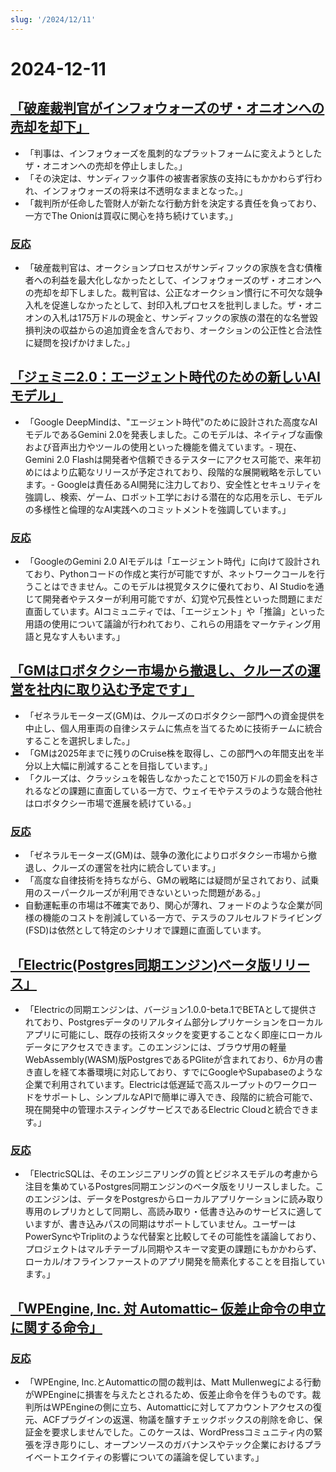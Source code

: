 ```yaml
---
slug: '/2024/12/11'
---
```


# 2024-12-11

## [「破産裁判官がインフォウォーズのザ・オニオンへの売却を却下」](https://www.nytimes.com/2024/12/10/business/media/the-onion-infowars-alex-jones.html)

- 「判事は、インフォウォーズを風刺的なプラットフォームに変えようとしたザ・オニオンへの売却を停止しました。」
- 「その決定は、サンディフック事件の被害者家族の支持にもかかわらず行われ、インフォウォーズの将来は不透明なままとなった。」
- 「裁判所が任命した管財人が新たな行動方針を決定する責任を負っており、一方でThe Onionは買収に関心を持ち続けています。」

### [反応](https://news.ycombinator.com/item?id=42384921)

- 「破産裁判官は、オークションプロセスがサンディフックの家族を含む債権者への利益を最大化しなかったとして、インフォウォーズのザ・オニオンへの売却を却下しました。裁判官は、公正なオークション慣行に不可欠な競争入札を促進しなかったとして、封印入札プロセスを批判しました。ザ・オニオンの入札は175万ドルの現金と、サンディフックの家族の潜在的な名誉毀損判決の収益からの追加資金を含んでおり、オークションの公正性と合法性に疑問を投げかけました。」

## [「ジェミニ2.0：エージェント時代のための新しいAIモデル」](https://blog.google/technology/google-deepmind/google-gemini-ai-update-december-2024/)

- 「Google DeepMindは、"エージェント時代"のために設計された高度なAIモデルであるGemini 2.0を発表しました。このモデルは、ネイティブな画像および音声出力やツールの使用といった機能を備えています。- 現在、Gemini 2.0 Flashは開発者や信頼できるテスターにアクセス可能で、来年初めにはより広範なリリースが予定されており、段階的な展開戦略を示しています。- Googleは責任あるAI開発に注力しており、安全性とセキュリティを強調し、検索、ゲーム、ロボット工学における潜在的な応用を示し、モデルの多様性と倫理的なAI実践へのコミットメントを強調しています。」

### [反応](https://news.ycombinator.com/item?id=42388783)

- 「GoogleのGemini 2.0 AIモデルは「エージェント時代」に向けて設計されており、Pythonコードの作成と実行が可能ですが、ネットワークコールを行うことはできません。このモデルは視覚タスクに優れており、AI Studioを通じて開発者やテスターが利用可能ですが、幻覚や冗長性といった問題にまだ直面しています。AIコミュニティでは、「エージェント」や「推論」といった用語の使用について議論が行われており、これらの用語をマーケティング用語と見なす人もいます。」

## [「GMはロボタクシー市場から撤退し、クルーズの運営を社内に取り込む予定です」](https://www.cnbc.com/2024/12/10/gm-halts-funding-of-robotaxi-development-by-cruise.html)

- 「ゼネラルモーターズ(GM)は、クルーズのロボタクシー部門への資金提供を中止し、個人用車両の自律システムに焦点を当てるために技術チームに統合することを選択しました。」
- 「GMは2025年までに残りのCruise株を取得し、この部門への年間支出を半分以上大幅に削減することを目指しています。」
- 「クルーズは、クラッシュを報告しなかったことで150万ドルの罰金を科されるなどの課題に直面している一方で、ウェイモやテスラのような競合他社はロボタクシー市場で進展を続けている。」

### [反応](https://news.ycombinator.com/item?id=42381637)

- 「ゼネラルモーターズ(GM)は、競争の激化によりロボタクシー市場から撤退し、クルーズの運営を社内に統合しています。」
- 「高度な自律技術を持ちながら、GMの戦略には疑問が呈されており、試乗用のスーパークルーズが利用できないといった問題がある。」
- 自動運転車の市場は不確実であり、関心が薄れ、フォードのような企業が同様の機能のコストを削減している一方で、テスラのフルセルフドライビング(FSD)は依然として特定のシナリオで課題に直面しています。

## [「Electric(Postgres同期エンジン)ベータ版リリース」](https://electric-sql.com/blog/2024/12/10/electric-beta-release)

- 「Electricの同期エンジンは、バージョン1.0.0-beta.1でBETAとして提供されており、Postgresデータのリアルタイム部分レプリケーションをローカルアプリに可能にし、既存の技術スタックを変更することなく即座にローカルデータにアクセスできます。このエンジンには、ブラウザ用の軽量WebAssembly(WASM)版PostgresであるPGliteが含まれており、6か月の書き直しを経て本番環境に対応しており、すでにGoogleやSupabaseのような企業で利用されています。Electricは低遅延で高スループットのワークロードをサポートし、シンプルなAPIで簡単に導入でき、段階的に統合可能で、現在開発中の管理ホスティングサービスであるElectric Cloudと統合できます。」

### [反応](https://news.ycombinator.com/item?id=42383136)

- 「ElectricSQLは、そのエンジニアリングの質とビジネスモデルの考慮から注目を集めているPostgres同期エンジンのベータ版をリリースしました。このエンジンは、データをPostgresからローカルアプリケーションに読み取り専用のレプリカとして同期し、高読み取り・低書き込みのサービスに適していますが、書き込みパスの同期はサポートしていません。ユーザーはPowerSyncやTriplitのような代替案と比較してその可能性を議論しており、プロジェクトはマルチテーブル同期やスキーマ変更の課題にもかかわらず、ローカル/オフラインファーストのアプリ開発を簡素化することを目指しています。」

## [「WPEngine, Inc. 対 Automattic– 仮差止命令の申立に関する命令」](https://www.courtlistener.com/docket/69221176/64/wpengine-inc-v-automattic-inc/)

### [反応](https://news.ycombinator.com/item?id=42382829)

- 「WPEngine, Inc.とAutomatticの間の裁判は、Matt Mullenwegによる行動がWPEngineに損害を与えたとされるため、仮差止命令を伴うものです。裁判所はWPEngineの側に立ち、Automatticに対してアカウントアクセスの復元、ACFプラグインの返還、物議を醸すチェックボックスの削除を命じ、保証金を要求しませんでした。このケースは、WordPressコミュニティ内の緊張を浮き彫りにし、オープンソースのガバナンスやテック企業におけるプライベートエクイティの影響についての議論を促しています。」

<head>
  <meta property="og:title" content="「破産裁判官がインフォウォーズのザ・オニオンへの売却を却下」" />
  <meta property="og:type" content="website" />
  <meta property="og:image" content="https://og.cho.sh/api/og/?title=%E3%80%8C%E7%A0%B4%E7%94%A3%E8%A3%81%E5%88%A4%E5%AE%98%E3%81%8C%E3%82%A4%E3%83%B3%E3%83%95%E3%82%A9%E3%82%A6%E3%82%A9%E3%83%BC%E3%82%BA%E3%81%AE%E3%82%B6%E3%83%BB%E3%82%AA%E3%83%8B%E3%82%AA%E3%83%B3%E3%81%B8%E3%81%AE%E5%A3%B2%E5%8D%B4%E3%82%92%E5%8D%B4%E4%B8%8B%E3%80%8D&subheading=2024%E5%B9%B412%E6%9C%8811%E6%97%A5%E6%B0%B4%E6%9B%9C%E6%97%A5%3A%20%E3%83%8F%E3%83%83%E3%82%AB%E3%83%BC%E3%83%8B%E3%83%A5%E3%83%BC%E3%82%B9%E3%81%BE%E3%81%A8%E3%82%81" />
</head>

